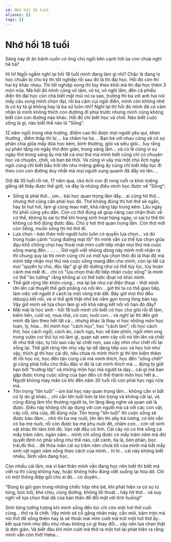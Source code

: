 ```yaml
---
id: Nhớ hồi 18 tuổi
aliases: []
tags: []
---
```

# Nhớ hồi 18 tuổi

Sáng nay đi ăn bánh cuốn có ông chú ngồi bên cạnh hởi ủa con chưa nghỉ hè hà?

Hì hì! Ngồi ngẫm nghĩ lại hồi 18 tuổi mình đang làm gì nhỉ? Chắc là đang lo
học chuẩn bị cho kỳ thi tốt nghiệp rồi sau đó là thi đại học. Hồi đó còn thi
hai kỳ khác nhau. Thi tốt nghiệp xong thì tùy theo khối mà thi đại học thêm 3
môn nữa. Mà hối đó mình cũng vô tâm, vô tư, vô nghĩ lắm, đến cả phiếu điền thi
đại học còn chả biết mặt mũi nó ra sao, trường thì ba với anh hai nói mấy câu xong
mình chọn đại, rồi ba cặm cụi ngồi điền, mình còn không nhớ là có kỷ tá gì
không hay ìà ba xử luôn nhỉ? Nghĩ lại thì hồi đó mình đã có cảm nhận là mình
không thích con đườmg đi phía trước nhưng mình cũng không biết còn con đường
nào khác. Hồi đó chỉ biết học và chơi. Nào biết cuộc sống là gì, nào biết thế
nào là "Sống".

12 năm ngồi trong nhà trường, điiểm cao thì được mọi người yêu quí, khen thưởng
, điểm thấp thì bị ... ba chấm ha ha ... Bạn bè với nhau cũng sẽ có sự phân
chia giữa mấy đứa học kém, bình thường, giói và siêu giỏi... tuy rằng sự phân
tầng nó ngây thơ đơn giản, trong sáng lắm... và có lẽ cũng vì sự ngây thơ
trong sáng ấy mà tất cả mọi thứ mà mình biết cũng chỉ có chuyện học và chuyện,
chơi, và bạn bè thôi. Và cũng vì vây mà một chú ếch ngây ngôi cũng chỉ biết
bầu trời lớn như miệng giếng ấy cũng chỉ biết tiếp tục đi theo con con đường
duy nhất mà mọi người xung quanh đã đẩy nó lên....

Giờ đã 35 tuổi rồi nè, 17 năm qua, ckú êch con đi rong ruổi ra khỏi miệng
giếng dể thấy được thế giới, và đây là những điều mình học được về "Sống":

- Sống là phái thở... ùm... bài học quan trọng lắm đấy... ai cũng hít thở...
  nhưng thở cũng cần phải học đó. Thở không đúng thì hơi thở sẽ ngắn, hay bị hụt
  hơi, làm gì cũng mau mệt, khả năng tập trung kém. Lâu ngày thì phối cũng yếu dần.
  Còn có thở đúng sẽ giúp nâng cao nhận thức về cơ thể, không bị sai tư thế
  khi trong sinh hoạt hàng ngày, vì sai tư thế thí không có thở đúng được đâu.
  Chú ý hơi thở quan trọng lắm. Còn thở mới cón Sống, muốn sống thì hít thở đi.
- Lựa chọn - bản thân mỗi người luôn luôn có quyền lựa chọn... và dù trong
  hoàn cảnh "cùng đường mạt lối" thì mình vẫn có thể lựa chọn giữa đau khổ chống
  chọi hay thoải mái mỉm cười tiếp nhận mọi thứ mà cuộc sống mang đến... ... ...
  Giờ ngồi viết nhũng dòng này mình mới nhận ra thì chung quy lại thì mình
  cũng chỉ có một lựa chọn thôi đó là thái độ mà mình tiếp nhận mọi thứ mà cuộc
  sống mang đến cho mình, còn lại tất cả mọi "quyền tự chủ, độc lập" gì gì đó dường
  như có thế tùy lúc, tùy hoàn cảnh mà mất đi... chỉ có "lựa chọn thái độ tiếp
  nhận cuộc sống" là mình có thế "ảo tưởng" rằng không ai có thể tước đoạt nó
  khỏi mình.
- Thế giới rộng lớn khôn cùng... mà lại bé như cái điện thoại - thời mình lớn
  lên cái thuyết thế giới phẳng nó nổi lên... giờ thì ta có thể giao tiếp, làm
  việc với người ở cách ta một vòng trái dất. Bây giờ mọi thứ đều dduojcj kết nối,
  và vì thế giới thật nhỏ bé nằm gọn trong lòng bàn tay. Vậy giờ mình sẽ lựa chọn
  làm gì với khả năng kết nối vô hạn đó đây?
- Mãi mãi là học sinh - hồi 18 tuổi mình chỉ biết có học cho giỏi rồi đi làm,
  kiếm tiền, cưới vợ, mua nhà, có con, nuôi con... và nghĩ lại thì đến giờ mình
  đã làm theo hết tất cả... nhưng khác là thay vì học những môn học toán, lý,
  hóa... thì mình học "cách học", học "cách làm", rồi học cách thở, học cách ngồi,
  cách ăn, cách ngủ, học vế bàn phím, ngồi nhìn ong trong vườn coi thử tụi nó
  làm gì, quan sát xem cây cối nó lớn lên và chết đi như thế nào, tự hỏi sao cây
  lại chết non, sao cây nhìn như chết rồi lại sống lại. Thế giởi rộng lớn như vậy
  lại dễ dàng tiếp xúc và học hỏi như vậy, thích gì thì học cái đó, nếu chưa rõ
  mình thích gì thì tìm kiếm thêm đi rồi học nó, học đến tận cùng cái mà mình thích,
  học đến "sống chết" gì cũng phải hiểu cho thấu đáo vì đó là cái mình thich mà
  ... đừng bị giởi hạn bởi "trường lớp" và những môn học mà người ta dạy... cái
  gì mà bạn gặp được trong cuộc sống của bạn đền có thể thành môn học hết à... Người
  không may mắn có khi đến năm 30 tuổi rồi còn phải học ngủ nữa mà.
- Tôn trọng "lớn tuổi" - ùm bài học này quan trọng lắm... không cần vì bất cứ
  lý do gì khác... chỉ cần lớn tuổi hơn là tôn trọng và không cãi lại, và cũng
  đừng làm tổn thương người ta, im lặng lằng nghe và quan sát là được. Điều này không
  chỉ áp dụng với con người mà cả với các con vật, cây cối, nhà cửa, đồ dùng nữa.
  Tôn trọng "lớn tuổi" thì cuộc sống sẽ được bảo đảm... nhỏ thì ba mẹ nuôi,
  lớn lên thì sếp trả lương, có khi vẫn có ba mẹ nuôi, rồi còn được ba mẹ phụ nuôi
  đẻ, chăm con... còn về sinh vật khác thì tâm linh đó. Vạn vật đều có linh. Cái
  cây nó có thẻ sống cả mấy trăm năm, ngàn năm... mình chỉ sống được có mấy trảm
  năm mà đòi quyết định nó phải sống như thế nào, cắt cành, tỉa lả, bón phân, bọc
  trái,đủ thứ... đế thỏa mãn cái sự trăm năm chưa tới của mình mà bắt mấy sinh vật
  ngàn năm sống theo cách của mình... hì hì... cái này không biết nhiều, Sinh
  vẫm đang học.

Còn nhiều cái lắm, mà vì bản thân mình vẫn đang học nên biết thì biết mà viết
ra thì cũng không hay, hoặc không hiểu đúng viết xuống lại hóa dở. Chỉ có một
thông điệp gửi cho ai đó... có duyên...

"Đùng bị gói gọn trong những chiếc hộp nhỏ bé, khi phát hiện ra có sự tù túng,
bức bối, khó chịu, cùng đường, không lối thoát... hãy hít thở... và suy nghĩ
vế lựa chọn thái dộ của bản thân để đối mặt với tình huống!"

Sinh từng tưởng tượng khi mình sống đến lúc chỉ còn một hơi thở cuối cùng...
thở ra là chết. Vậy mình sẽ cố gắng nhăn máy, cắn môi, bặm trợn mà nín thở để
sống thêm hay là sẽ thoải mái mỉm cười mà trút một hơi thở ấy... kết quả hình như
đều như nhau không có gì thay đổi... vậy nên lựa chọn thật là đơn giản. Và biết
đâu khi mỉm cười mà thở ra một hơi lại phát hiện ra rằng mình vẫn còn thở! Haha...

